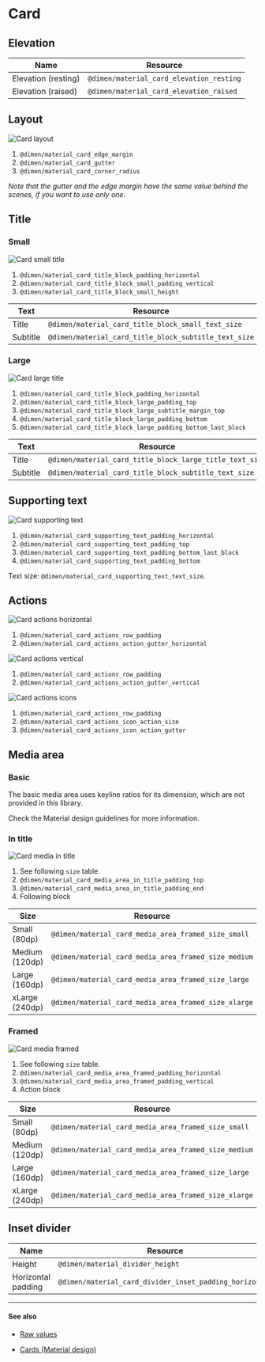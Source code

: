 # Card

## Elevation

| Name | Resource |
| ---- | -------- |
| Elevation (resting) | `@dimen/material_card_elevation_resting` |
| Elevation (raised)  | `@dimen/material_card_elevation_raised`  |


## Layout

<img class="figure" src="../../images/components_card_layout.png" alt="Card layout"/>

1. `@dimen/material_card_edge_margin`
2. `@dimen/material_card_gutter`
3. `@dimen/material_card_corner_radius`

*Note that the gutter and the edge margin have the same value behind the scenes, if you want to use only one.*

## Title

### Small

<img class="figure" src="../../images/components_card_title_small.png" alt="Card small title"/>

1. `@dimen/material_card_title_block_padding_horizontal`
2. `@dimen/material_card_title_block_small_padding_vertical`
3. `@dimen/material_card_title_block_small_height`

| Text  | Resource |
| ----- | -------- |
| Title    | `@dimen/material_card_title_block_small_text_size`    |
| Subtitle | `@dimen/material_card_title_block_subtitle_text_size` |


### Large

<img class="figure" src="../../images/components_card_title_large.png" alt="Card large title"/>

1. `@dimen/material_card_title_block_padding_horizontal`
2. `@dimen/material_card_title_block_large_padding_top`
3. `@dimen/material_card_title_block_large_subtitle_margin_top`
4. `@dimen/material_card_title_block_large_padding_bottom`
5. `@dimen/material_card_title_block_large_padding_bottom_last_block`

| Text  | Resource |
| ----- | -------- |
| Title    | `@dimen/material_card_title_block_large_title_text_size` |
| Subtitle | `@dimen/material_card_title_block_subtitle_text_size`    |


## Supporting text

<img class="figure" src="../../images/components_card_supporting_text.png" alt="Card supporting text"/>

1. `@dimen/material_card_supporting_text_padding_horizontal`
2. `@dimen/material_card_supporting_text_padding_top`
3. `@dimen/material_card_supporting_text_padding_bottom_last_block`
4. `@dimen/material_card_supporting_text_padding_bottom`

Text size: `@dimen/material_card_supporting_text_text_size`.


## Actions

<img class="figure" src="../../images/components_card_actions_horizontal.png" alt="Card actions horizontal"/>

1. `@dimen/material_card_actions_row_padding`
2. `@dimen/material_card_actions_action_gutter_horizontal`

<img class="figure" src="../../images/components_card_actions_vertical.png" alt="Card actions vertical"/>

1. `@dimen/material_card_actions_row_padding`
2. `@dimen/material_card_actions_action_gutter_vertical`

<img class="figure" src="../../images/components_card_actions_icons.png" alt="Card actions icons"/>

1. `@dimen/material_card_actions_row_padding`
2. `@dimen/material_card_actions_icon_action_size`
3. `@dimen/material_card_actions_icon_action_gutter`


## Media area

### Basic

The basic media area uses keyline ratios for its dimension, which are not provided in this library.

Check the Material design guidelines for more information.

### In title

<img class="figure" src="../../images/components_card_media_in_title.png" alt="Card media in title"/>

1. See following `size` table.
2. `@dimen/material_card_media_area_in_title_padding_top`
3. `@dimen/material_card_media_area_in_title_padding_end`
4. Following block

| Size | Resource |
| ---- | -------- |
| Small (80dp)   | `@dimen/material_card_media_area_framed_size_small`  |
| Medium (120dp) | `@dimen/material_card_media_area_framed_size_medium` |
| Large (160dp)  | `@dimen/material_card_media_area_framed_size_large`  |
| xLarge (240dp) | `@dimen/material_card_media_area_framed_size_xlarge` |

### Framed

<img class="figure" src="../../images/components_card_media_shrunk.png" alt="Card media framed"/>

1. See following `size` table.
2. `@dimen/material_card_media_area_framed_padding_horizontal`
3. `@dimen/material_card_media_area_framed_padding_vertical`
4. Action block

| Size | Resource |
| ---- | -------- |
| Small (80dp)   | `@dimen/material_card_media_area_framed_size_small`  |
| Medium (120dp) | `@dimen/material_card_media_area_framed_size_medium` |
| Large (160dp)  | `@dimen/material_card_media_area_framed_size_large`  |
| xLarge (240dp) | `@dimen/material_card_media_area_framed_size_xlarge` |


## Inset divider

| Name | Resource |
| ---- | -------- |
| Height             | `@dimen/material_divider_height`                        |
| Horizontal padding | `@dimen/material_card_divider_inset_padding_horizontal` |


---

#### See also

- [Raw values](https://github.com/AoDevBlue/MaterialValues/blob/master/material-values/src/main/res-component/values/card.xml)

- [Cards (Material design)](https://material.google.com/components/cards.html)

